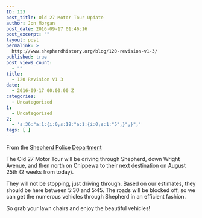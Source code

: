 ```yaml
---
ID: 123
post_title: Old 27 Motor Tour Update
author: Jon Morgan
post_date: 2016-09-17 01:46:16
post_excerpt: ""
layout: post
permalink: >
  http://www.shepherdhistory.org/blog/120-revision-v1-3/
published: true
post_views_count:
  - ""
title:
  - 120 Revision V1 3
date:
  - 2016-09-17 00:00:00 Z
categories:
  - Uncategorized
1:
  - Uncategorized
2:
  - 's:36:"a:1:{i:0;s:18:"a:1:{i:0;s:1:"5";}";}";'
tags: [ ]
---
```

<p class="c0 c6">From the <a class="c10" href="https://www.google.com/url?q=https://www.facebook.com/Shepherd-Police-Department-205632619455314/?fref%3Dnf&amp;sa=D&amp;ust=1470959524602000&amp;usg=AFQjCNGRc5k2nIS5gv_WYDR0EPQk4XWkCg">Shepherd Police Department</a></p>

The Old 27 Motor Tour will be driving through Shepherd, down Wright Avenue, and then north on Chippewa to their next destination on August 25th (2 weeks from today).

They will not be stopping, just driving through. Based on our estimates, they should be here between 5:30 and 5:45. The roads will be blocked off, so we can get the numerous vehicles through Shepherd in an efficient fashion.

So grab your lawn chairs and enjoy the beautiful vehicles!